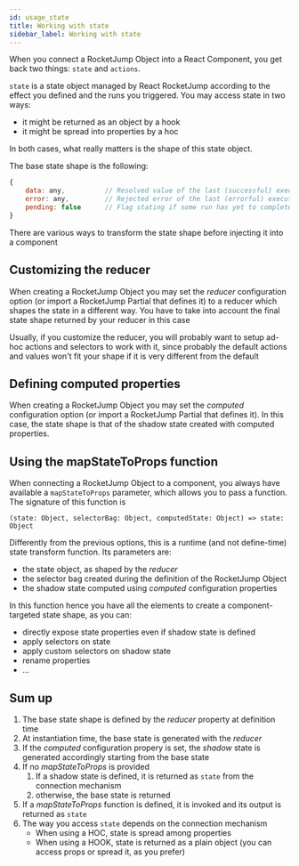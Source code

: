 ```yaml
---
id: usage_state
title: Working with state
sidebar_label: Working with state
---
```

When you connect a RocketJump Object into a React Component, you get back two things: `state` and `actions`.

`state` is a state object managed by React RocketJump according to the effect you defined and the runs you triggered. You may access state in two ways:
- it might be returned as an object by a hook
- it might be spread into properties by a hoc

In both cases, what really matters is the shape of this state object.

The base state shape is the following:

```js
{
    data: any,          // Resolved value of the last (successful) execution - initially NULL
    error: any,         // Rejected error of the last (errorful) execution - initially NULL
    pending: false      // Flag stating if some run has yet to complete
}
```

There are various ways to transform the state shape before injecting it into a component

## Customizing the reducer
When creating a RocketJump Object you may set the *reducer* configuration option (or import a RocketJump Partial that defines it) to a reducer which shapes the state in a different way. You have to take into account the final state shape returned by your reducer in this case

Usually, if you customize the reducer, you will probably want to setup ad-hoc actions and selectors to work with it, since probably the default actions and values won't fit your shape if it is very different from the default

## Defining computed properties
When creating a RocketJump Object you may set the *computed* configuration option (or import a RocketJump Partial that defines it). In this case, the state shape is that of the shadow state created with computed properties.

## Using the mapStateToProps function
When connecting a RocketJump Object to a component, you always have available a `mapStateToProps` parameter, which allows you to pass a function. The signature of this function is

```
(state: Object, selectorBag: Object, computedState: Object) => state: Object
```

Differently from the previous options, this is a runtime (and not define-time) state transform function. Its parameters are:
- the state object, as shaped by the *reducer*
- the selector bag created during the definition of the RocketJump Object
- the shadow state computed using *computed* configuration properties

In this function hence you have all the elements to create a component-targeted state shape, as you can:
- directly expose state properties even if shadow state is defined
- apply selectors on state
- apply custom selectors on shadow state
- rename properties
- ...

## Sum up
1. The base state shape is defined by the *reducer* property at definition time
2. At instantiation time, the base state is generated with the *reducer*
3. If the *computed* configuration propery is set, the *shadow* state is generated accordingly starting from the base state
4. If no *mapStateToProps* is provided
   1. If a shadow state is defined, it is returned as `state` from the connection mechanism
   2. otherwise, the base state is returned
5. If a *mapStateToProps* function is defined, it is invoked and its output is returned as `state`
6. The way you access `state` depends on the connection mechanism
    - When using a HOC, state is spread among properties
    - When using a HOOK, state is returned as a plain object (you can access props or spread it, as you prefer)